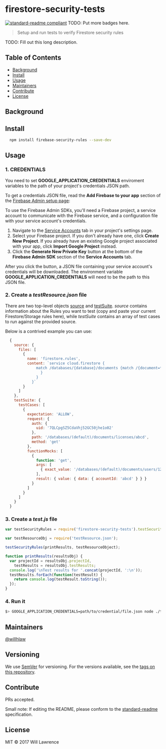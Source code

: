# firestore-security-tests

[![standard-readme compliant](https://img.shields.io/badge/standard--readme-OK-green.svg?style=flat-square)](https://github.com/RichardLitt/standard-readme)
TODO: Put more badges here.

> Setup and run tests to verify Firestore security rules

TODO: Fill out this long description.

## Table of Contents

* [Background](#background)
* [Install](#install)
* [Usage](#usage)
* [Maintainers](#maintainers)
* [Contribute](#contribute)
* [License](#license)

## Background

## Install

```sh
  npm install firebase-security-rules --save-dev
```

## Usage

### 1. CREDENTIALS

You need to set **GOOGLE_APPLICATION_CREDENTIALS** enviroment variables to the path of your project's credentials JSON path.

To get a credentials JSON file, read the **Add Firebase to your app** section of the [Firebase Admin setup page](https://firebase.google.com/docs/admin/setup):

To use the Firebase Admin SDKs, you'll need a Firebase project, a service account to communicate with the Firebase service, and a configuration file with your service account's credentials.

1. Navigate to the [Service Accounts](https://console.firebase.google.com/project/_/settings/serviceaccounts/adminsdk) tab in your project's settings page.
1. Select your Firebase project. If you don't already have one, click **Create New Project**. If you already have an existing Google project associated with your app, click **Import Google Project** instead.
1. Click the **Generate New Private Key** button at the bottom of the **Firebase Admin SDK** section of the **Service Accounts** tab.

After you click the button, a JSON file containing your service account's credentials will be downloaded. The environment variable **GOOGLE_APPLICATION_CREDENTIALS** will need to be the path to this JSON file.

### 2. Create a _testResource.json_ file

There are two top-level objects [source](https://www.any-api.com/googleapis_com/firebaserules/docs/Definitions/Source) and [testSuite](https://www.any-api.com/googleapis_com/firebaserules/docs/Definitions/TestSuite). _source_ contains information about the Rules you want to test (copy and paste your current Firestore/Storage rules here), while _testSuite_ contains an array of test cases to run against the provided source.

Below is a contrived example you can use:

```js
  {
    source: {
      files: [
        {
          name: 'firestore.rules',
          content: `service cloud.firestore {
              match /databases/{database}/documents {match /{document=**} {allow read: if request.auth.uid != '7QLCpgSZ5CdaVhj52GC50jhe1o02-INVALID' allow write: if false
                }
              }
            }`
        }
      ]
    },
    testSuite: {
      testCases: [
        {
          expectation: 'ALLOW',
          request: {
            auth: {
              uid: '7QLCpgSZ5CdaVhj52GC50jhe1o02'
            },
            path: '/databases/(default)/documents/licenses/abcd',
            method: 'get'
          },
          functionMocks: [
            {
              function: 'get',
              args: [
                { exact_value: '/databases/(default)/documents/users/123' }
              ],
              result: { value: { data: { accountId: 'abcd' } } }
            }
          ]
        }
      ]
    }
  }
```

### 3. Create a _test.js_ file

```js
var testSecurityRules = require('firestore-security-tests').testSecurityRules;

var testResourceObj = require('testResource.json');

testSecurityRules(printResults, testResourceObject);

function printResults(resultsObj) {
  var projectId = resultsObj.projectId,
    testResults = resultsObj.testResults;
  console.log('\nTest results for '.concat(projectId, ':\n'));
  testResults.forEach(function(testResult) {
    return console.log(testResult.toString());
  });
}
```

### 4. Run it

```sh
$> GOOGLE_APPLICATION_CREDENTIALS=path/to/credential/file.json node ./test.js
```

## Maintainers

[@willhlaw](https://github.com/willhlaw)

## Versioning

We use [SemVer](http://semver.org/) for versioning. For the versions available, see the [tags on this repository](https://github.com/willhlaw/firestore-security-rules/releases/tags).

## Contribute

PRs accepted.

Small note: If editing the README, please conform to the [standard-readme](https://github.com/RichardLitt/standard-readme) specification.

## License

MIT © 2017 Will Lawrence
